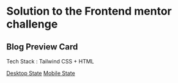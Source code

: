 # Solution to the Frontend mentor challenge

## Blog Preview Card

Tech Stack : Tailwind CSS + HTML

[Desktop State](design/desktop-design.jpg)
[Mobile State](design/mobile-design.jpg)
